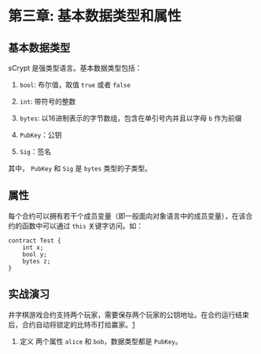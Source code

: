 # 第三章: 基本数据类型和属性

## 基本数据类型
sCrypt 是强类型语言。基本数据类型包括：

1. `bool`: 布尔值，取值 `true` 或者 `false`

2. `int`: 带符号的整数

3. `bytes`: 以16进制表示的字节数组，包含在单引号内并且以字母 `b` 作为前缀

4. `PubKey`：公钥

5. `Sig`：签名


其中， `PubKey` 和 `Sig` 是 `bytes` 类型的子类型。

## 属性

每个合约可以拥有若干个成员变量（即一般面向对象语言中的成员变量），在该合约的函数中可以通过 `this` 关键字访问。如：


```solidity
contract Test {
    int x;
    bool y;
    bytes z;
}
```

## 实战演习

井字棋游戏合约支持两个玩家，需要保存两个玩家的公钥地址。在合约运行结束后，合约自动将锁定的比特币打给赢家。[1]



1. 定义 两个属性 `alice` 和 `bob`，数据类型都是 `PubKey`。

[1]: 也可能平分给两个玩家


